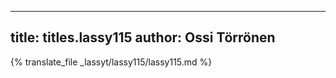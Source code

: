 
---
title: titles.lassy115
author: Ossi Törrönen
---
{% translate_file _lassyt/lassy115/lassy115.md %}